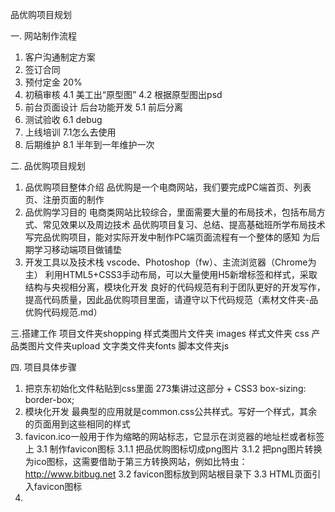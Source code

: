 品优购项目规划

一. 网站制作流程

  1. 客户沟通制定方案
  2. 签订合同
  3. 预付定金 20%
  4. 初稿审核
    4.1 美工出“原型图”
    4.2 根据原型图出psd
  5. 前台页面设计 后台功能开发
    5.1 前后分离
  6. 测试验收
    6.1 debug
  7. 上线培训
    7.1怎么去使用
  8. 后期维护
    8.1 半年到一年维护一次

二. 品优购项目规划

  1. 品优购项目整体介绍
    品优购是一个电商网站，我们要完成PC端首页、列表页、注册页面的制作
  2. 品优购学习目的
    电商类网站比较综合，里面需要大量的布局技术，包括布局方式、常见效果以及周边技术
    品优购项目复习、总结、提高基础班所学布局技术
    写完品优购项目，能对实际开发中制作PC端页面流程有一个整体的感知
    为后期学习移动端项目做铺垫
  3. 开发工具以及技术栈
      vscode、Photoshop（fw）、主流浏览器（Chrome为主）
      利用HTML5+CSS3手动布局，可以大量使用H5新增标签和样式，采取结构与央视相分离，模块化开发
      良好的代码规范有利于团队更好的开发写作，提高代码质量，因此品优购项目里面，请遵守以下代码规范（素材文件夹-品优购代码规范.md）

三.搭建工作
  项目文件夹shopping
  样式类图片文件夹 images
  样式文件夹 css
  产品类图片文件夹upload
  文字类文件夹fonts
  脚本文件夹js



四. 项目具体步骤
  1. 把京东初始化文件粘贴到css里面 273集讲过这部分 + CSS3 box-sizing: border-box;
  2. 模块化开发 最典型的应用就是common.css公共样式。写好一个样式，其余的页面用到这些相同的样式
  3. favicon.ico一般用于作为缩略的网站标志，它显示在浏览器的地址栏或者标签上
    3.1 制作favicon图标
      3.1.1 把品优购图标切成png图片
      3.1.2 把png图片转换为ico图标，这需要借助于第三方转换网站，例如比特虫： http://www.bitbug.net
    3.2 favicon图标放到网站根目录下
    3.3 HTML页面引入favicon图标
  4. 




